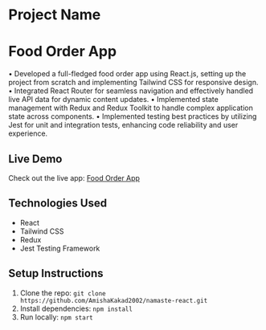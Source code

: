 # Project Name

# Food Order App

• Developed a full-fledged food order app using React.js, setting up the project from scratch and implementing
Tailwind CSS for responsive design.
• Integrated React Router for seamless navigation and effectively handled live API data for dynamic content updates.
• Implemented state management with Redux and Redux Toolkit to handle complex application state across
components.
• Implemented testing best practices by utilizing Jest for unit and integration tests, enhancing code reliability and user
experience.


## Live Demo

Check out the live app: [Food Order App](https://namaste-react-rust.vercel.app/)

## Technologies Used

- React
- Tailwind CSS
- Redux
- Jest Testing Framework
  

## Setup Instructions

1. Clone the repo: `git clone https://github.com/AmishaKakad2002/namaste-react.git`
2. Install dependencies: `npm install`
3. Run locally: `npm start`

